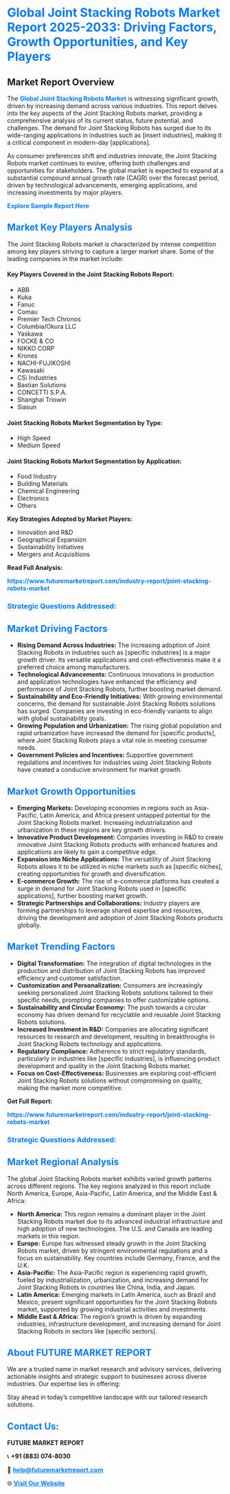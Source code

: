 <h1 style="color: #007BFF;">Global Joint Stacking Robots Market Report 2025-2033: Driving Factors, Growth Opportunities, and Key Players</h1>

<section id="overview">
<h2>Market Report Overview</h2>
<p>The <a href="https://www.futuremarketreport.com/industry-report/joint-stacking-robots-market" style="color: #007BFF; text-decoration: none;"><strong>Global Joint Stacking Robots Market</strong></a> is witnessing significant growth, driven by increasing demand across various industries. This report delves into the key aspects of the Joint Stacking Robots market, providing a comprehensive analysis of its current status, future potential, and challenges. The demand for Joint Stacking Robots has surged due to its wide-ranging applications in industries such as [insert industries], making it a critical component in modern-day [applications].</p>
<p>As consumer preferences shift and industries innovate, the Joint Stacking Robots market continues to evolve, offering both challenges and opportunities for stakeholders. The global market is expected to expand at a substantial compound annual growth rate (CAGR) over the forecast period, driven by technological advancements, emerging applications, and increasing investments by major players.</p>
</section>

<section id="overview">
<p><a href="https://www.futuremarketreport.com/request-sample/reportId=101658" style="color: #007BFF; text-decoration: none;"><strong>Explore Sample Report Here</strong></a></p>
</section>

<section id="key-players">
<h2 style="color: #007BFF;">Market Key Players Analysis</h2>
<p>The Joint Stacking Robots market is characterized by intense competition among key players striving to capture a larger market share. Some of the leading companies in the market include:</p>
<h4>Key Players Covered in the Joint Stacking Robots Report:</h4>
<ul><li>ABB</li><li>Kuka</li><li>Fanuc</li><li>Comau</li><li>Premier Tech Chronos</li><li>Columbia/Okura LLC</li><li>Yaskawa</li><li>FOCKE &amp; CO</li><li>NIKKO CORP</li><li>Krones</li><li>NACHI-FUJIKOSHI</li><li>Kawasaki</li><li>CSi Industries</li><li>Bastian Solutions</li><li>CONCETTI S.P.A.</li><li>Shanghai Triowin</li><li>Siasun</li></ul>
<h4>Joint Stacking Robots Market Segmentation by Type:</h4>
<ul><li>High Speed</li><li>Medium Speed</li></ul>

<h4>Joint Stacking Robots Market Segmentation by Application:</h4>
<ul><li>Food Industry</li><li>Building Materials</li><li>Chemical Engineering</li><li>Electronics</li><li>Others</li></ul>
<p><strong>Key Strategies Adopted by Market Players:</strong></p>
<ul>
<li>Innovation and R&D</li>
<li>Geographical Expansion</li>
<li>Sustainability Initiatives</li>
<li>Mergers and Acquisitions</li>
</ul>
</section>

<section>
<p><strong>Read Full Analysis: </strong></p><a href="https://www.futuremarketreport.com/industry-report/joint-stacking-robots-market" style="color: #007BFF; text-decoration: none;"><strong>https://www.futuremarketreport.com/industry-report/joint-stacking-robots-market</strong></a>
<h3 style="color: #007BFF;">Strategic Questions Addressed:</h3>
</section>

<section id="driving-factors">
<h2 style="color: #007BFF;">Market Driving Factors</h2>
<ul>
<li><strong>Rising Demand Across Industries:</strong> The increasing adoption of Joint Stacking Robots in industries such as [specific industries] is a major growth driver. Its versatile applications and cost-effectiveness make it a preferred choice among manufacturers.</li>
<li><strong>Technological Advancements:</strong> Continuous innovations in production and application technologies have enhanced the efficiency and performance of Joint Stacking Robots, further boosting market demand.</li>
<li><strong>Sustainability and Eco-Friendly Initiatives:</strong> With growing environmental concerns, the demand for sustainable Joint Stacking Robots solutions has surged. Companies are investing in eco-friendly variants to align with global sustainability goals.</li>
<li><strong>Growing Population and Urbanization:</strong> The rising global population and rapid urbanization have increased the demand for [specific products], where Joint Stacking Robots plays a vital role in meeting consumer needs.</li>
<li><strong>Government Policies and Incentives:</strong> Supportive government regulations and incentives for industries using Joint Stacking Robots have created a conducive environment for market growth.</li>
</ul>
</section>

<section id="growth-opportunities">
<h2 style="color: #007BFF;">Market Growth Opportunities</h2>
<ul>
<li><strong>Emerging Markets:</strong> Developing economies in regions such as Asia-Pacific, Latin America, and Africa present untapped potential for the Joint Stacking Robots market. Increasing industrialization and urbanization in these regions are key growth drivers.</li>
<li><strong>Innovative Product Development:</strong> Companies investing in R&D to create innovative Joint Stacking Robots products with enhanced features and applications are likely to gain a competitive edge.</li>
<li><strong>Expansion into Niche Applications:</strong> The versatility of Joint Stacking Robots allows it to be utilized in niche markets such as [specific niches], creating opportunities for growth and diversification.</li>
<li><strong>E-commerce Growth:</strong> The rise of e-commerce platforms has created a surge in demand for Joint Stacking Robots used in [specific applications], further boosting market growth.</li>
<li><strong>Strategic Partnerships and Collaborations:</strong> Industry players are forming partnerships to leverage shared expertise and resources, driving the development and adoption of Joint Stacking Robots products globally.</li>
</ul>
</section>

<section id="trending-factors">
<h2 style="color: #007BFF;">Market Trending Factors</h2>
<ul>
<li><strong>Digital Transformation:</strong> The integration of digital technologies in the production and distribution of Joint Stacking Robots has improved efficiency and customer satisfaction.</li>
<li><strong>Customization and Personalization:</strong> Consumers are increasingly seeking personalized Joint Stacking Robots solutions tailored to their specific needs, prompting companies to offer customizable options.</li>
<li><strong>Sustainability and Circular Economy:</strong> The push towards a circular economy has driven demand for recyclable and reusable Joint Stacking Robots solutions.</li>
<li><strong>Increased Investment in R&D:</strong> Companies are allocating significant resources to research and development, resulting in breakthroughs in Joint Stacking Robots technology and applications.</li>
<li><strong>Regulatory Compliance:</strong> Adherence to strict regulatory standards, particularly in industries like [specific industries], is influencing product development and quality in the Joint Stacking Robots market.</li>
<li><strong>Focus on Cost-Effectiveness:</strong> Businesses are exploring cost-efficient Joint Stacking Robots solutions without compromising on quality, making the market more competitive.</li>
</ul>
</section>

<section>
<p><strong>Get Full Report: </strong></p><a href="https://www.futuremarketreport.com/industry-report/joint-stacking-robots-market" style="color: #007BFF; text-decoration: none;"><strong>https://www.futuremarketreport.com/industry-report/joint-stacking-robots-market</strong></a>
<h3 style="color: #007BFF;">Strategic Questions Addressed:</h3>
</section>


<section id="regional-analysis">
<h2 style="color: #007BFF;">Market Regional Analysis</h2>
<p>The global Joint Stacking Robots market exhibits varied growth patterns across different regions. The key regions analyzed in this report include North America, Europe, Asia-Pacific, Latin America, and the Middle East & Africa:</p>
<ul>
<li><strong>North America:</strong> This region remains a dominant player in the Joint Stacking Robots market due to its advanced industrial infrastructure and high adoption of new technologies. The U.S. and Canada are leading markets in this region.</li>
<li><strong>Europe:</strong> Europe has witnessed steady growth in the Joint Stacking Robots market, driven by stringent environmental regulations and a focus on sustainability. Key countries include Germany, France, and the U.K.</li>
<li><strong>Asia-Pacific:</strong> The Asia-Pacific region is experiencing rapid growth, fueled by industrialization, urbanization, and increasing demand for Joint Stacking Robots in countries like China, India, and Japan.</li>
<li><strong>Latin America:</strong> Emerging markets in Latin America, such as Brazil and Mexico, present significant opportunities for the Joint Stacking Robots market, supported by growing industrial activities and investments.</li>
<li><strong>Middle East & Africa:</strong> The region’s growth is driven by expanding industries, infrastructure development, and increasing demand for Joint Stacking Robots in sectors like [specific sectors].</li>
</ul>
</section>

<footer>
<h2 style="color: #007BFF;">About FUTURE MARKET REPORT</h2>
<p>We are a trusted name in market research and advisory services, delivering actionable insights and strategic support to businesses across diverse industries. Our expertise lies in offering:</p>

<p>Stay ahead in today’s competitive landscape with our tailored research solutions.</p>

<h2 style="color: #007BFF;">Contact Us:</h2>
<p><strong>FUTURE MARKET REPORT</strong></p>
<p>📞 <strong>+91 (883) 074-8030</strong></p>
<p>📧 <strong><a href="mailto:help@futuremarketreport.com" style="color: #007BFF;">help@futuremarketreport.com</a></strong></p>
<p>🌐 <strong><a href="https://www.futuremarketreport.com/" style="color: #007BFF;">Visit Our Website</a></strong></p>
</footer>